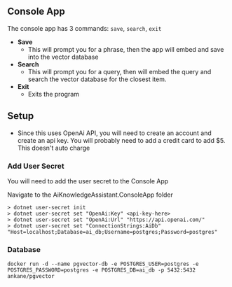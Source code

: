 ## Console App
The console app has 3 commands: `save`, `search`, `exit`

- **Save**
    - This will prompt you for a phrase, then the app will embed and save into the vector database
- **Search**
    - This will prompt you for a query, then will embed the query and search the vector database for the closest item.
- **Exit**
    - Exits the program

## Setup
- Since this uses OpenAi API, you will need to create an account and create an api key. You will probably need to add a credit card to add $5. This doesn't auto charge

### Add User Secret
You will need to add the user secret to the Console App

Navigate to the AiKnowledgeAssistant.ConsoleApp folder

```
> dotnet user-secret init
> dotnet user-secret set "OpenAi:Key" <api-key-here>
> dotnet user-secret set "OpenAi:Url" "https://api.openai.com/"
> dotnet user-secret set "ConnectionStrings:AiDb" "Host=localhost;Database=ai_db;Username=postgres;Password=postgres"
```

### Database
```
docker run -d --name pgvector-db -e POSTGRES_USER=postgres -e POSTGRES_PASSWORD=postgres -e POSTGRES_DB=ai_db -p 5432:5432 ankane/pgvector

```